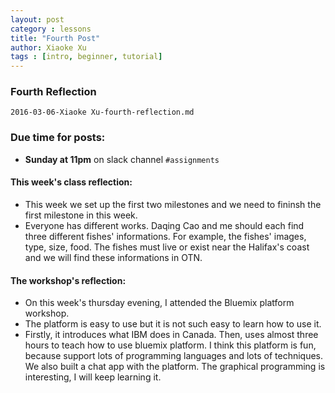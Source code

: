 ```yaml
---
layout: post
category : lessons
title: "Fourth Post"
author: Xiaoke Xu
tags : [intro, beginner, tutorial]
---
```

### Fourth Reflection
`2016-03-06-Xiaoke Xu-fourth-reflection.md`
### Due time for posts:
- __Sunday at 11pm__ on slack channel `#assignments`

#### This week's class reflection:
- This week we set up the first two milestones and we need to fininsh the first milestone in this week.
- Everyone has different works. Daqing Cao and me should each find three different fishes' informations. For example, the fishes' images, type, size, food. The fishes must live or exist near the Halifax's coast and we will find these informations in OTN.

#### The workshop's reflection:
- On this week's thursday evening, I attended the Bluemix platform workshop. 
- The platform is easy to use but it is not such easy to learn how to use it. 
- Firstly, it introduces what IBM does in Canada. Then, uses almost three hours to teach how to use bluemix platform. I think this platform is fun, because support lots of programming languages and lots of techniques. We also built a chat app with the platform. The graphical programming is interesting, I will keep learning it.
